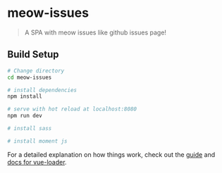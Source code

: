 # meow-issues

> A SPA with meow issues like github issues page!

## Build Setup

``` bash
# Change directory
cd meow-issues

# install dependencies
npm install

# serve with hot reload at localhost:8080
npm run dev

# install sass

# install moment js
```

For a detailed explanation on how things work, check out the [guide](http://vuejs-templates.github.io/webpack/) and [docs for vue-loader](http://vuejs.github.io/vue-loader).
